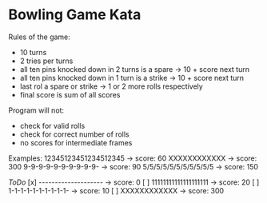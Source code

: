 # Bowling Game Kata
Rules of the game:
- 10 turns
- 2 tries per turns
- all ten pins knocked down in 2 turns is a spare -> 10 + score next turn
- all ten pins knocked down in 1 turn is a strike -> 10 + score next turn
- last rol a spare or strike -> 1 or 2 more rolls respectively
- final score is sum of all scores

Program will not:
- check for valid rolls
- check for correct number of rolls
- no scores for intermediate frames

Examples:
12345123451234512345 -> score: 60
XXXXXXXXXXXX -> score: 300
9-9-9-9-9-9-9-9-9-9- -> score: 90
5/5/5/5/5/5/5/5/5/5/5 -> score: 150

*ToDo*
[x] -------------------- -> score: 0
[ ] 11111111111111111111 -> score: 20
[ ] 1-1-1-1-1-1-1-1-1-1- -> score: 10
[ ] XXXXXXXXXXXX -> score: 300
